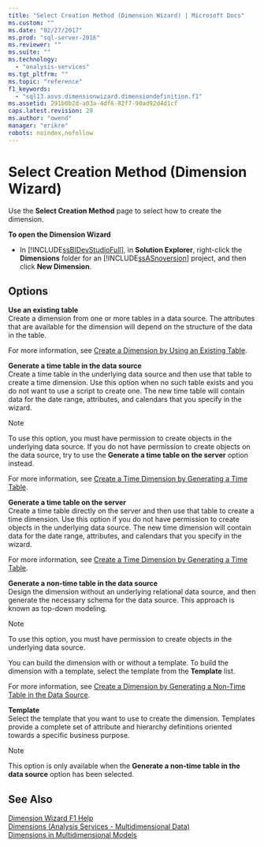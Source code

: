 ```yaml
---
title: "Select Creation Method (Dimension Wizard) | Microsoft Docs"
ms.custom: ""
ms.date: "02/27/2017"
ms.prod: "sql-server-2016"
ms.reviewer: ""
ms.suite: ""
ms.technology: 
  - "analysis-services"
ms.tgt_pltfrm: ""
ms.topic: "reference"
f1_keywords: 
  - "sql13.asvs.dimensionwizard.dimensiondefinition.f1"
ms.assetid: 291b0b2d-a03a-4df6-82f7-90ad92d4d1cf
caps.latest.revision: 29
ms.author: "owend"
manager: "erikre"
robots: noindex,nofollow
---
```

# Select Creation Method (Dimension Wizard)
  Use the **Select Creation Method** page to select how to create the dimension.  
  
 **To open the Dimension Wizard**  
  
-   In [!INCLUDE[ssBIDevStudioFull](../a9notintoc/includes/ssbidevstudiofull-md.md)], in **Solution Explorer**, right-click the **Dimensions** folder for an [!INCLUDE[ssASnoversion](../a9notintoc/includes/ssasnoversion-md.md)] project, and then click **New Dimension**.  
  
## Options  
 **Use an existing table**  
 Create a dimension from one or more tables in a data source. The attributes that are available for the dimension will depend on the structure of the data in the table.  
  
 For more information, see [Create a Dimension by Using an Existing Table](../analysis-services/multidimensional-models/create-a-dimension-by-using-an-existing-table.md).  
  
 **Generate a time table in the data source**  
 Create a time table in the underlying data source and then use that table to create a time dimension. Use this option when no such table exists and you do not want to use a script to create one. The new time table will contain data for the date range, attributes, and calendars that you specify in the wizard.  
  
> [!NOTE]  
>  To use this option, you must have permission to create objects in the underlying data source. If you do not have permission to create objects on the data source, try to use the **Generate a time table on the server** option instead.  
  
 For more information, see [Create a Time Dimension by Generating a Time Table](../analysis-services/multidimensional-models/create-a-time-dimension-by-generating-a-time-table.md).  
  
 **Generate a time table on the server**  
 Create a time table directly on the server and then use that table to create a time dimension. Use this option if you do not have permission to create objects in the underlying data source. The new time dimension will contain data for the date range, attributes, and calendars that you specify in the wizard.  
  
 For more information, see [Create a Time Dimension by Generating a Time Table](../analysis-services/multidimensional-models/create-a-time-dimension-by-generating-a-time-table.md).  
  
 **Generate a non-time table in the data source**  
 Design the dimension without an underlying relational data source, and then generate the necessary schema for the data source. This approach is known as top-down modeling.  
  
> [!NOTE]  
>  To use this option, you must have permission to create objects in the underlying data source.  
  
 You can build the dimension with or without a template. To build the dimension with a template, select the template from the **Template** list.  
  
 For more information, see [Create a Dimension by Generating a Non-Time Table in the Data Source](../analysis-services/multidimensional-models/create-a-dimension-by-generating-a-non-time-table-in-the-data-source.md).  
  
 **Template**  
 Select the template that you want to use to create the dimension. Templates provide a complete set of attribute and hierarchy definitions oriented towards a specific business purpose.  
  
> [!NOTE]  
>  This option is only available when the **Generate a non-time table in the data source** option has been selected.  
  
## See Also  
 [Dimension Wizard F1 Help](../a9retired/dimension-wizard-f1-help.md)   
 [Dimensions &#40;Analysis Services - Multidimensional Data&#41;](../analysis-services/multidimensional-models-olap-logical-dimension-objects/dimensions-analysis-services-multidimensional-data.md)   
 [Dimensions in Multidimensional Models](../analysis-services/multidimensional-models/dimensions-in-multidimensional-models.md)  
  
  